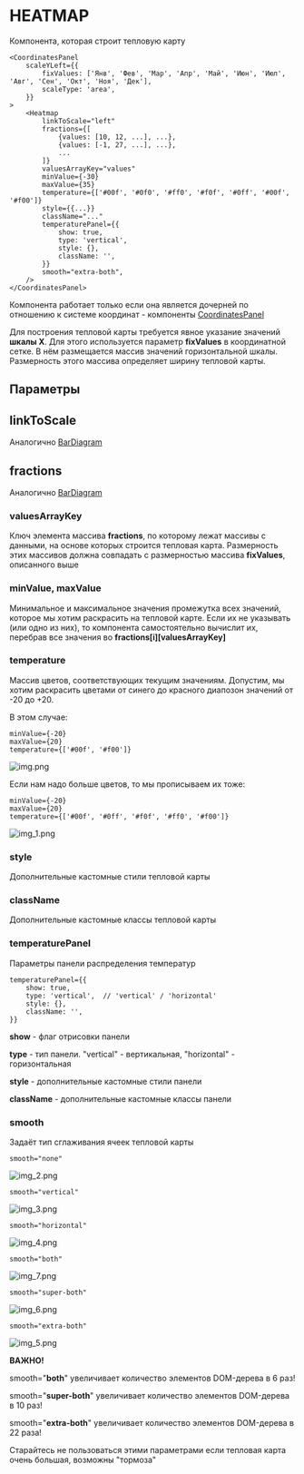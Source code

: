 # HEATMAP

Компонента, которая строит тепловую карту

````
<CoordinatesPanel
    scaleYLeft={{
        fixValues: ['Янв', 'Фев', 'Мар', 'Апр', 'Май', 'Июн', 'Июл', 'Авг', 'Сен', 'Окт', 'Ноя', 'Дек'],
        scaleType: 'area',
    }}
>
    <Heatmap
        linkToScale="left"
        fractions={[
            {values: [10, 12, ...], ...},
            {values: [-1, 27, ...], ...},
            ...
        ]}
        valuesArrayKey="values"
        minValue={-30}
        maxValue={35}
        temperature={['#00f', '#0f0', '#ff0', '#f0f', '#0ff', '#00f', '#f00']}
        style={{...}}
        className="..."
        temperaturePanel={{
            show: true,
            type: 'vertical',
            style: {},
            className: '',
        }}
        smooth="extra-both",
    />
</CoordinatesPanel>
````

Компонента работает только если она является дочерней по
отношению к системе координат - компоненты
[CoordinatesPanel](../../CoordinatesPanel/doc/COORDINATESPANEL.md#coordinates-panel)

Для построения тепловой карты требуется явное указание значений **шкалы X**. Для этого
используется параметр **fixValues** в координатной сетке. В нём размещается массив значений
горизонтальной шкалы. Размерность этого массива определяет ширину тепловой карты.

## Параметры

## linkToScale
Аналогично [BarDiagram](../../BarDiagram/doc/bardiagram.md#linktoscale)

## fractions
Аналогично [BarDiagram](../../BarDiagram/doc/bardiagram.md#fractions)

### valuesArrayKey
Ключ элемента массива **fractions**, по которому лежат массивы с данными, на основе которых
строится тепловая карта. Размерность этих массивов должна совпадать с размерностью массива
**fixValues**, описанного выше

### minValue, maxValue

Минимальное и максимальное значения промежутка всех значений, которое мы хотим
раскрасить на тепловой карте. Если их не указывать (или одно из них), то компонента
самостоятельно вычислит их, перебрав все значения во **fractions[i][valuesArrayKey]**

### temperature
Массив цветов, соответствующих текущим значениям. Допустим, мы хотим
раскрасить цветами от синего до красного диапозон значений от
-20 до +20.

В этом случае:

````
minValue={-20}
maxValue={20}
temperature={['#00f', '#f00']}
````
![img.png](img/img.png)

Если нам надо больше цветов, то мы прописываем их тоже:
````
minValue={-20}
maxValue={20}
temperature={['#00f', '#0ff', '#f0f', '#ff0', '#f00']}
````
![img_1.png](img/img_1.png)

### style
Дополнительные кастомные стили тепловой карты

### className
Дополнительные кастомные классы тепловой карты

### temperaturePanel
Параметры панели распределения температур

````
temperaturePanel={{
    show: true,
    type: 'vertical',  // 'vertical' / 'horizontal'
    style: {},
    className: '',
}}
````
**show** - флаг отрисовки панели

**type** - тип панели. "vertical" - вертикальная, "horizontal" - горизонтальная

**style** - дополнительные кастомные стили панели

**className** - дополнительные кастомные классы панели

### smooth
Задаёт тип сглаживания ячеек тепловой карты

````
smooth="none"
````
![img_2.png](img/img_2.png)
````
smooth="vertical"
````
![img_3.png](img/img_3.png)
````
smooth="horizontal"
````
![img_4.png](img/img_4.png)
````
smooth="both"
````
![img_7.png](img/img_7.png)
````
smooth="super-both"
````
![img_6.png](img/img_6.png)
````
smooth="extra-both"
````
![img_5.png](img/img_5.png)

**ВАЖНО!**

smooth="**both**" увеличивает количество элементов DOM-дерева в 6 раз!

smooth="**super-both**" увеличивает количество элементов DOM-дерева в 10 раз!

smooth="**extra-both**" увеличивает количество элементов DOM-дерева в 22 раза!

Старайтесь не пользоваться этими параметрами если тепловая карта очень большая,
возможны "тормоза"

